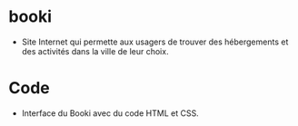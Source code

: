 # booki
 * Site Internet qui permette aux usagers de trouver des hébergements et des activités dans la ville de leur choix.

# Code
* Interface du Booki avec du code HTML et CSS.
